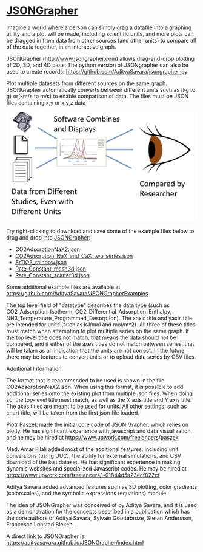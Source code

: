 # [JSONGrapher]()
Imagine a world where a person can simply drag a datafile into a graphing utility and a plot will be made, including scientific units, and more plots can be dragged in from data from other sources (and other units) to compare all of the data together, in an interactive graph.

JSONGrapher (http://www.jsongrapher.com) allows drag-and-drop plotting of 2D, 3D, and 4D plots. The python version of JSONgrapher can also be used to create records: https://github.com/AdityaSavara/jsongrapher-py <br>

Plot multiple datasets from different sources on the same graph. JSONGrapher automatically converts between different units such as (kg to g) or(km/s to m/s) to enable comparison of data. The files must be JSON files containing x,y or x,y,z data<br>

[![JSONGrapher Concept](./other_html/ConceptImage.png)](./other_html/ConceptImage.png)

Try right-clicking to download and save some of the example files below to drag and drop into [JSONGrapher](http://www.jsongrapher.com):
- [CO2AdsorptionNaX2.json](https://raw.githubusercontent.com/AdityaSavara/JSONGrapherExamples/main/ExampleDataRecords/1-CO2__Adsorption_Isotherms/CO2AdsorptionNaX2.json)
- [CO2Adsorption_NaX_and_CaX_two_series.json](https://raw.githubusercontent.com/AdityaSavara/JSONGrapherExamples/main/ExampleDataRecords/1-CO2__Adsorption_Isotherms/CO2Adsorption_NaX_and_CaX_two_series.json)
- [SrTiO3_rainbow.json](https://raw.githubusercontent.com/AdityaSavara/JSONGrapherExamples/main/ExampleDataRecords/2-Differential_Heats_of_Adsorption/SrTiO3_rainbow.json)
- [Rate_Constant_mesh3d.json](https://raw.githubusercontent.com/AdityaSavara/JSONGrapherExamples/main/ExampleDataRecords/9-3D-Arrhenius/Rate_Constant_mesh3d.json)
- [Rate_Constant_scatter3d.json](https://raw.githubusercontent.com/AdityaSavara/JSONGrapherExamples/main/ExampleDataRecords/9-3D-Arrhenius/Rate_Constant_scatter3d.json)



Some additional example files are available at https://github.com/AdityaSavara/JSONGrapherExamples

The top level field of "datatype" describes the data type (such as CO2_Adsorption_Isotherm, CO2_Differential_Adsorption_Enthalpy, NH3_Temperature_Programmed_Desorption). The xaxis title and yaxis title are intended for units (such as kJ/mol and  mol/m^2).  All three of these titles must match when attempting to plot multiple series on the same graph. If the top level title does not match, that means the data should not be compared, and if either of the axes titles do not match between series, that will be taken as an indication that the units are not correct. In the future, there may be features to convert units or to upload data series by CSV files.

Additional Information:

The format that is recommended to be used is shown in the file CO2AdsorptionNaX2.json. When using this format, it is possible to add additional series onto the existing plot from multiple json files.  When doing so, the top-level title must match, as well as the X axis title and Y axis title. The axes titles are meant to be used for units. All other settings, such as chart title, will be taken from the first json file loaded.

Piotr Paszek made the initial core code of JSON Grapher, which relies on plotly.  He has significant experience with javascript and data visualization, and he may be hired at https://www.upwork.com/freelancers/paszek

Med. Amar Filali added most of the additional features: including unit conversions (using UUC), the ability for external simulations, and CSV download of the last dataset. He has significant experience in making dynamic websites and specialized Javascript codes. He may be hired at https://www.upwork.com/freelancers/~01844d5a23ecf022cf

Aditya Savara added advanced features such as 3D plotting, color gradients (colorscales), and the symbolic expressions (equations) module.

The idea of JSONGrapher was conceived of by Aditya Savara, and it is used as a demonstration for the concepts described in a publication which has the core authors of Aditya Savara, Sylvain Gouttebroze, Stefan Andersson, Francesca Lønstad Bleken.


A direct link to JSONGrapher is: https://adityasavara.github.io/JSONGrapher/index.html